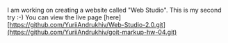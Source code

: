 I am working on creating a website called "Web Studio".
This is my second try :-)
You can view the live page [here] [https://github.com/YuriiAndrukhiv/Web-Studio-2.0.git](https://github.com/YuriiAndrukhiv/goit-markup-hw-04.git)
